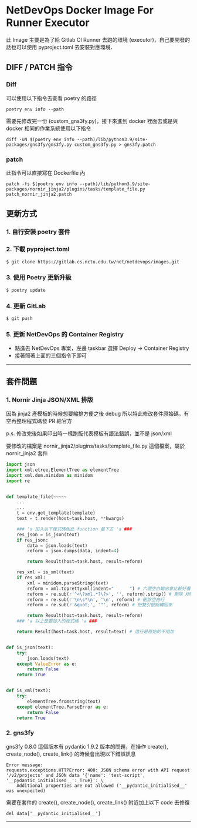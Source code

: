 # NetDevOps Docker Image For Runner Executor 

此 Image 主要是為了給 Gitlab CI Runner 去跑的環境 (executor)，自己要開發的話也可以使用 pyproject.toml 去安裝對應環境．

## DIFF / PATCH 指令

### Diff

可以使用以下指令去查看 poetry 的路徑

```
poetry env info --path
```

需要先修改完一份 (custom_gns3fy.py)，接下來進到 docker 裡面去或是與 docker 相同的作業系統使用以下指令

```
diff -uN $(poetry env info --path)/lib/python3.9/site-packages/gns3fy/gns3fy.py custom_gns3fy.py > gns3fy.patch
```

### patch

此指令可以直接寫在 Dockerfile 內

```
patch -fs $(poetry env info --path)/lib/python3.9/site-packages/nornir_jinja2/plugins/tasks/template_file.py patch_nornir_jinja2.patch
```

## 更新方式

### 1. 自行安裝 poetry 套件

### 2. 下載 pyproject.toml

```
$ git clone https://gitlab.cs.nctu.edu.tw/net/netdevops/images.git
```

### 3. 使用 Poetry 更新升級

```
$ poetry update
```

### 4. 更新 GitLab

```
$ git push
```

### 5. 更新 NetDevOps 的 Container Registry

- 點進去 NetDevOps 專案，左邊 taskbar 選擇 Deploy -> Container Registry 
- 接著照著上面的三個指令下即可

***

## 套件問題

### 1. Nornir Jinja JSON/XML 排版

因為 jinja2 產模板的時候想要縮排方便之後 debug 所以特此修改套件原始碼，有空再整理程式碼發 PR 給官方

p.s. 修改完後如果印出時一樣跑版代表模板有語法錯誤，並不是 json/xml

要修改的檔案是 nornir_jinja2/plugins/tasks/template_file.py 這個檔案，屬於 nornir_jinja2 套件
``` python
import json
import xml.etree.ElementTree as elementTree
import xml.dom.minidom as minidom
import re


def template_file(~~~~~
	...
	...
	t = env.get_template(template)
	text = t.render(host=task.host, **kwargs)

    ### 'a 加入以下程式碼到此 function 最下方 'a ###
    res_json = is_json(text)
    if res_json:
        data = json.loads(text)
        reform = json.dumps(data, indent=4)

        return Result(host=task.host, result=reform)

    res_xml = is_xml(text)
    if res_xml:
        xml = minidom.parseString(text)
        reform = xml.toprettyxml(indent="      ") # 六個空白輸出會比較好看
        reform = re.sub(r'^<\?xml.*?\?>', '', reform).strip() # 刪除 XML 聲明
        reform = re.sub(r'\n\s*\n', '\n', reform) # 刪除空白行
        reform = re.sub(r'&quot;', '"', reform) # 把雙引號給轉回來

        return Result(host=task.host, result=reform)
    ### 'a 以上是要加入的程式碼 'a ###

    return Result(host=task.host, result=text) # 這行是原始的不用加


def is_json(text):
    try:
        json.loads(text)
    except ValueError as e:
        return False
    return True


def is_xml(text):
    try:
        elementTree.fromstring(text)
    except elementTree.ParseError as e:
        return False
    return True
```

### 2. gns3fy

gns3fy 0.8.0 這個版本有 pydantic 1.9.2 版本的問題，在操作 create(), create_node(), create_link() 的時候會出現以下錯誤訊息  

```
Error message: 
requests.exceptions.HTTPError: 400: JSON schema error with API request '/v2/projects' and JSON data '{'name': 'test-script', '__pydantic_initialised__': True}': \ 
    Additional properties are not allowed ('__pydantic_initialised__' was unexpected)
```

需要在套件的 create(), create_node(), create_link() 附近加上以下 code 去修復 
```
del data['__pydantic_initialised__']
```

***
